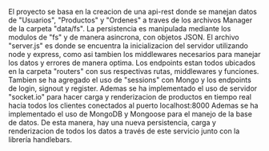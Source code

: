 El proyecto se basa en la creacion de una api-rest donde se manejan datos de "Usuarios", "Productos" y "Ordenes" a traves de los archivos Manager de la carpeta "data/fs". La persistencia es manipulada mediante los modulos de "fs" y de manera asincrona, con objetos JSON. El archivo "server.js" es donde se encuentra la inicializacion del servidor utilizando node y express, como asi tambien los middlewares necesarios para manejar los datos y errores de manera optima.
Los endpoints estan todos ubicados en la carpeta "routers" con sus respectivas rutas, middlewares y funciones.
Tambien se ha agregado el uso de "sessions" con Mongo y los endpoints de login, signout y register.
Ademas se ha implementado el uso de servidor "socket.io" para hacer carga y renderizacion de productos en tiempo real hacia todos los clientes conectados al puerto localhost:8000
Ademas se ha implementado el uso de MongoDB y Mongoose para el manejo de la base de datos. De esta manera, hay una nueva persistencia, carga y renderizacion de todos los datos a través de este servicio junto con la librería handlebars.